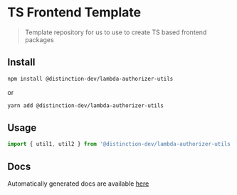# TS Frontend Template

> Template repository for us to use to create TS based frontend packages

## Install

```bash
npm install @distinction-dev/lambda-authorizer-utils
```

or

```bash
yarn add @distinction-dev/lambda-authorizer-utils
```

## Usage

```ts
import { util1, util2 } from '@distinction-dev/lambda-authorizer-utils';

```

## Docs

Automatically generated docs are available [here](https://distinction-dev.github.io/lambda-authorizer-utils)

